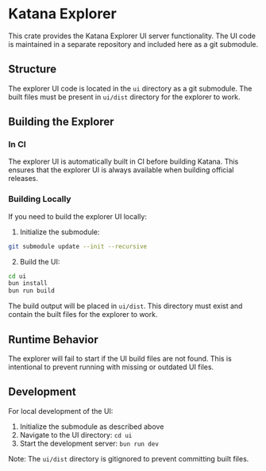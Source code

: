 # Katana Explorer

This crate provides the Katana Explorer UI server functionality. The UI code is maintained in a separate repository and included here as a git submodule.

## Structure

The explorer UI code is located in the `ui` directory as a git submodule. The built files must be present in `ui/dist` directory for the explorer to work.

## Building the Explorer

### In CI

The explorer UI is automatically built in CI before building Katana. This ensures that the explorer UI is always available when building official releases.

### Building Locally

If you need to build the explorer UI locally:

1. Initialize the submodule:

```bash
git submodule update --init --recursive
```

2. Build the UI:

```bash
cd ui
bun install
bun run build
```

The build output will be placed in `ui/dist`. This directory must exist and contain the built files for the explorer to work.

## Runtime Behavior

The explorer will fail to start if the UI build files are not found. This is intentional to prevent running with missing or outdated UI files.

## Development

For local development of the UI:

1. Initialize the submodule as described above
2. Navigate to the UI directory: `cd ui`
3. Start the development server: `bun run dev`

Note: The `ui/dist` directory is gitignored to prevent committing built files.
